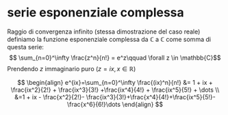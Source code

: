 
# serie esponenziale complessa

Raggio di convergenza infinito (stessa dimostrazione del caso reale)
definiamo la funzione esponenziale complessa da $\mathbb{C}$ a $\mathbb{C}$ come somma di questa serie:
$$ \sum_{n=0}^\infty  \frac{z^n}{n!} = e^z\qquad \forall z \in \mathbb{C}$$
Prendendo $z$ immaginario puro $(z = ix, x \in \mathbb{R})$

$$ \begin{align}
e^{ix}=\sum_{n=0}^\infty \frac{(ix)^n}{n!} &= 1 + ix + \frac{ix^2}{2!} + \frac{ix^3}{3!} +\frac{ix^4}{4!} + \frac{ix^5}{5!} + \dots \\
&=1 + ix - \frac{x^2}{2!}- \frac{ix^3}{3!}+\frac{x^4}{4!}+\frac{ix^5}{5!}-\frac{x^6}{6!}\dots
\end{align} $$

